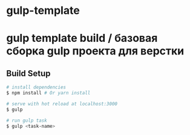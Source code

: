 # gulp-template

# gulp template build / базовая сборка gulp проекта для верстки

## Build Setup

``` bash
# install dependencies
$ npm install # Or yarn install

# serve with hot reload at localhost:3000
$ gulp

# run gulp task
$ gulp <task-name>
